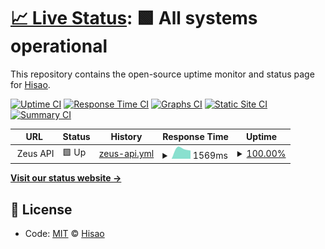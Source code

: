 # [📈 Live Status](https://uptime.hisao.org): <!--live status--> **🟩 All systems operational**

This repository contains the open-source uptime monitor and status page for [Hisao](jaimehisao.github.io).

[![Uptime CI](https://github.com/koj-co/upptime/workflows/Uptime%20CI/badge.svg)](https://github.com/koj-co/upptime/actions?query=workflow%3A%22Uptime+CI%22)
[![Response Time CI](https://github.com/koj-co/upptime/workflows/Response%20Time%20CI/badge.svg)](https://github.com/koj-co/upptime/actions?query=workflow%3A%22Response+Time+CI%22)
[![Graphs CI](https://github.com/koj-co/upptime/workflows/Graphs%20CI/badge.svg)](https://github.com/koj-co/upptime/actions?query=workflow%3A%22Graphs+CI%22)
[![Static Site CI](https://github.com/koj-co/upptime/workflows/Static%20Site%20CI/badge.svg)](https://github.com/koj-co/upptime/actions?query=workflow%3A%22Static+Site+CI%22)
[![Summary CI](https://github.com/koj-co/upptime/workflows/Summary%20CI/badge.svg)](https://github.com/koj-co/upptime/actions?query=workflow%3A%22Summary+CI%22)

<!--start: status pages-->
<!-- This summary is generated by Upptime (https://github.com/upptime/upptime) -->
<!-- Do not edit this manually, your changes will be overwritten -->
<!-- prettier-ignore -->
| URL | Status | History | Response Time | Uptime |
| --- | ------ | ------- | ------------- | ------ |
| <img alt="" src="https://favicons.githubusercontent.com/null" height="13"> Zeus API | 🟩 Up | [zeus-api.yml](https://github.com/jaimehisao/status/commits/HEAD/history/zeus-api.yml) | <details><summary><img alt="Response time graph" src="./graphs/zeus-api/response-time-week.png" height="20"> 1569ms</summary><br><a href="https://status.hisao.org/history/zeus-api"><img alt="Response time 990" src="https://img.shields.io/endpoint?url=https%3A%2F%2Fraw.githubusercontent.com%2Fjaimehisao%2Fstatus%2FHEAD%2Fapi%2Fzeus-api%2Fresponse-time.json"></a><br><a href="https://status.hisao.org/history/zeus-api"><img alt="24-hour response time 1280" src="https://img.shields.io/endpoint?url=https%3A%2F%2Fraw.githubusercontent.com%2Fjaimehisao%2Fstatus%2FHEAD%2Fapi%2Fzeus-api%2Fresponse-time-day.json"></a><br><a href="https://status.hisao.org/history/zeus-api"><img alt="7-day response time 1569" src="https://img.shields.io/endpoint?url=https%3A%2F%2Fraw.githubusercontent.com%2Fjaimehisao%2Fstatus%2FHEAD%2Fapi%2Fzeus-api%2Fresponse-time-week.json"></a><br><a href="https://status.hisao.org/history/zeus-api"><img alt="30-day response time 1569" src="https://img.shields.io/endpoint?url=https%3A%2F%2Fraw.githubusercontent.com%2Fjaimehisao%2Fstatus%2FHEAD%2Fapi%2Fzeus-api%2Fresponse-time-month.json"></a><br><a href="https://status.hisao.org/history/zeus-api"><img alt="1-year response time 990" src="https://img.shields.io/endpoint?url=https%3A%2F%2Fraw.githubusercontent.com%2Fjaimehisao%2Fstatus%2FHEAD%2Fapi%2Fzeus-api%2Fresponse-time-year.json"></a></details> | <details><summary><a href="https://status.hisao.org/history/zeus-api">100.00%</a></summary><a href="https://status.hisao.org/history/zeus-api"><img alt="All-time uptime 100.00%" src="https://img.shields.io/endpoint?url=https%3A%2F%2Fraw.githubusercontent.com%2Fjaimehisao%2Fstatus%2FHEAD%2Fapi%2Fzeus-api%2Fuptime.json"></a><br><a href="https://status.hisao.org/history/zeus-api"><img alt="24-hour uptime 100.00%" src="https://img.shields.io/endpoint?url=https%3A%2F%2Fraw.githubusercontent.com%2Fjaimehisao%2Fstatus%2FHEAD%2Fapi%2Fzeus-api%2Fuptime-day.json"></a><br><a href="https://status.hisao.org/history/zeus-api"><img alt="7-day uptime 100.00%" src="https://img.shields.io/endpoint?url=https%3A%2F%2Fraw.githubusercontent.com%2Fjaimehisao%2Fstatus%2FHEAD%2Fapi%2Fzeus-api%2Fuptime-week.json"></a><br><a href="https://status.hisao.org/history/zeus-api"><img alt="30-day uptime 100.00%" src="https://img.shields.io/endpoint?url=https%3A%2F%2Fraw.githubusercontent.com%2Fjaimehisao%2Fstatus%2FHEAD%2Fapi%2Fzeus-api%2Fuptime-month.json"></a><br><a href="https://status.hisao.org/history/zeus-api"><img alt="1-year uptime 100.00%" src="https://img.shields.io/endpoint?url=https%3A%2F%2Fraw.githubusercontent.com%2Fjaimehisao%2Fstatus%2FHEAD%2Fapi%2Fzeus-api%2Fuptime-year.json"></a></details>

<!--end: status pages-->

[**Visit our status website →**](https://status.hisao.org)

## 📄 License

- Code: [MIT](./LICENSE) © [Hisao](jaimehisao.github.io)
